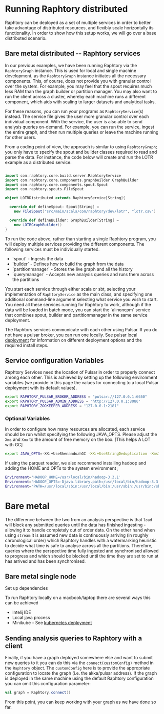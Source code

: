 # Running Raphtory distributed

Raphtory can be deployed as a set of multiple services in order to better take advantage of distributed resources, and flexibly scale horizontally its functionality. In order to show how this setup works, we will go over a base distributed scenario.


## Bare metal distributed -- Raphtory services

In our previous examples, we have been running Raphtory via the `RaphtoryGraph`
instance. This is used for local and single machine development, as the `RaphtoryGraph` instance
initiates all the necessary components. This, of course, does not provide you with granular control over the system. For example, you may feel that the spout requires
much less RAM than the graph builder or partition manager. You may also want to 
run the client across a cluster, whereby each machine runs a different component, which aids
with scaling to larger datasets and analytical tasks. 

For these reasons, you can run your programs as `RaphtoryService`(s) instead. 
The service file gives the user more granular control over each individual component. 
With the service, the user is also able to send analysis queries on-demand. 
For example, you can run the service, ingest the entire graph, and then run multiple
queries or leave the machine running for other users. 

From a coding point of view, the approach is similar to using `RaphtoryGraph`; you only have to specify the spout and builder classes required to read and parse the data. For instance, the code below will create and run the LOTR example as a distributed service. 

```scala

import com.raphtory.core.build.server.RaphtoryService
import com.raphtory.core.components.graphbuilder.GraphBuilder
import com.raphtory.core.components.spout.Spout
import com.raphtory.spouts.FileSpout

object LOTRDistributed extends RaphtoryService[String]{

  override def defineSpout: Spout[String] = 
    new FileSpout("src/main/scala/com/raphtory/dev/lotr", "lotr.csv")

  override def defineBuilder: GraphBuilder[String] = 
    new LOTRGraphBuilder()
}
```
To run the code above, rather than starting a single Raphtory program, you will deploy multiple services providing the different components. The following services must be individually started. 

* ´spout´ - Ingests the data
* ´builder´ - Defines how to build the graph from the data
* ´partitionmanager´ - Stores the live graph and all the history 
* ´querymanager´ - Accepts new analysis queries and runs them across the partitions

You start each service through either scala or sbt, selecting your implementation of `RaphtoryService` as the main class, and specifying one additional command-line argument selecting what service you wish to start. You need all these services running for Raphtory to work, although if the data will be loaded in batch mode, you can start the ´alinonepm´ service that combines spout, builder and partitionmanager in the same service deployment.  

The Raphtory services  communicate with each other using Pulsar. If you do not have a pulsar broker, you can run one locally. See [pulsar local deployment](pulsarlocal.md) for information on different deployment options and the required install steps.

## Service configuration Variables

Raphtory Services need the location of Pulsar in order to properly connect among each other. This is achieved by setting up the following environment variables (we provide in this page the values for connecting to a local Pulsar deployment with its default values). 

```bash
export RAPHTORY_PULSAR_BROKER_ADDRESS = "pulsar://127.0.0.1:6650"
export RAPHTORY_PULSAR_ADMIN_ADDRESS = "http://127.0.0.1:8080"
export RAPHTORY_ZOOKEEPER_ADDRESS = "127.0.0.1:2181"
```

### Optional Variables

In order to configure how many resources are allocated, each service should be run whilst specifying the following JAVA_OPTS.
Please adjust the `Xms` and `Xmx` to the amount of free memory on the box.  [This helps A LOT with GC]

```bash
export JAVA_OPTS=-XX:+UseShenandoahGC -XX:+UseStringDeduplication -Xms10G -Xmx10G -Xss128M
```

If using the parquet reader, we also recommend installing hadoop and adding the HOME and OPTs to the system environment ;

```bash
Environment='HADOOP_HOME=/usr/local/bin/hadoop-3.3.1'
Environment="HADOOP_OPTS=-Djava.library.path=/usr/local/bin/hadoop-3.3.1/lib/native"
Environment="PATH=/usr/local/sbin:/usr/local/bin:/usr/sbin:/usr/bin:/sbin:/bin:/usr/games:/usr/local/games:/snap/bin:/usr/local/bin/hadoop-3.3.1/bin/:/usr/local/bin/hadoop-3.3.1/sbin/
```

# Bare metal

The difference between the two from an analysis perspective is that `load` will block any submitted queries until the data has finished ingesting - allowing it to handle completely out of order data. On the other hand when using `stream` it is assumed new data is continuously arriving (in roughly chronological order) which Raphtory handles with a watermarking heuristic to decide what time is safe to analyse across all the partitions. Therefore, queries where the perspective time fully ingested and synchronised allowed to progress and which should be blocked until the time they are set to run at has arrived and has been synchronised.

## Bare metal single node

Set up dependencies

To run Raphtory locally on a macbook/laptop there are several ways this can be achieved
- Intelij IDE
- Local java process 
- Minikube - See [ kubernetes deployment ](kubernetes.md)



## Sending analysis queries to Raphtory with a client


Finally, if you have a graph deployed somewhere else and want to submit new queries to it you can do this via the `connect(customConfig)` method in the `Raphtory` object. The `customConfig` here is to provide the appropriate configuration to locate the graph (i.e. the akka/pulsar address). If the graph is deployed in the same machine using the default Raphtory configuration you can omit this configuration parameter:

```scala
val graph = Raphtory.connect()
```

From this point, you can keep working with your graph as we have done so far.

